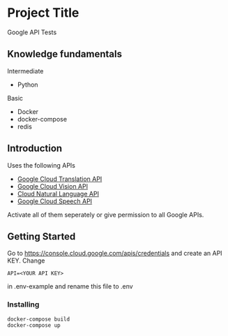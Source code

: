 # Project Title

Google API Tests

## Knowledge fundamentals

Intermediate

  * Python

Basic

  * Docker
  * docker-compose
  * redis

## Introduction

Uses the following APIs

  * [Google Cloud Translation API](https://console.cloud.google.com/apis/library/language.googleapis.com)
  * [Google Cloud Vision API](https://console.cloud.google.com/apis/library/vision.googleapis.com/)
  * [Cloud Natural Language API](https://console.cloud.google.com/apis/library/language.googleapis.com)
  * [Google Cloud Speech API](https://console.cloud.google.com/apis/library/language.googleapis.com)

Activate all of them seperately or give permission to all Google APIs.

## Getting Started

Go to https://console.cloud.google.com/apis/credentials and create an API KEY. Change
```
API=<YOUR API KEY>
```
in .env-example and rename this file to .env

### Installing

```
docker-compose build
docker-compose up
```
